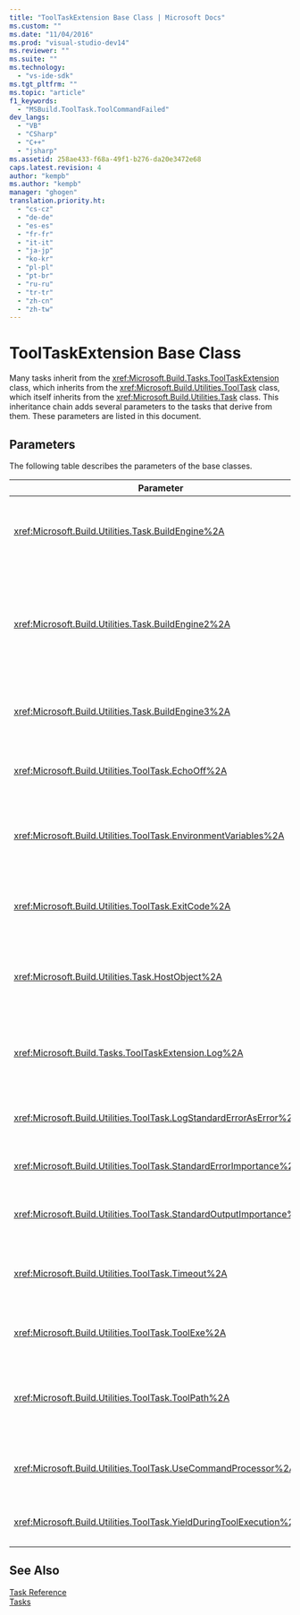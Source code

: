 ```yaml
---
title: "ToolTaskExtension Base Class | Microsoft Docs"
ms.custom: ""
ms.date: "11/04/2016"
ms.prod: "visual-studio-dev14"
ms.reviewer: ""
ms.suite: ""
ms.technology: 
  - "vs-ide-sdk"
ms.tgt_pltfrm: ""
ms.topic: "article"
f1_keywords: 
  - "MSBuild.ToolTask.ToolCommandFailed"
dev_langs: 
  - "VB"
  - "CSharp"
  - "C++"
  - "jsharp"
ms.assetid: 258ae433-f68a-49f1-b276-da20e3472e68
caps.latest.revision: 4
author: "kempb"
ms.author: "kempb"
manager: "ghogen"
translation.priority.ht: 
  - "cs-cz"
  - "de-de"
  - "es-es"
  - "fr-fr"
  - "it-it"
  - "ja-jp"
  - "ko-kr"
  - "pl-pl"
  - "pt-br"
  - "ru-ru"
  - "tr-tr"
  - "zh-cn"
  - "zh-tw"
---
```

# ToolTaskExtension Base Class
Many tasks inherit from the <xref:Microsoft.Build.Tasks.ToolTaskExtension> class, which inherits from the <xref:Microsoft.Build.Utilities.ToolTask> class, which itself inherits from the <xref:Microsoft.Build.Utilities.Task> class. This inheritance chain adds several parameters to the tasks that derive from them. These parameters are listed in this document.  
  
## Parameters  
 The following table describes the parameters of the base classes.  
  
|Parameter|Description|  
|---------------|-----------------|  
|<xref:Microsoft.Build.Utilities.Task.BuildEngine%2A>|Optional <xref:Microsoft.Build.Framework.IBuildEngine> parameter.<br /><br /> Specifies the build engine interface available to tasks. The build engine automatically sets this parameter to allow tasks to call back into it.|  
|<xref:Microsoft.Build.Utilities.Task.BuildEngine2%2A>|Optional <xref:Microsoft.Build.Framework.IBuildEngine2> parameter.<br /><br /> Specifies the build engine interface available to tasks. The build engine automatically sets this parameter to allow tasks to call back into it.<br /><br /> This is a convenience property so that task authors inheriting from this class do not have to cast the value from `IBuildEngine` to `IBuildEngine2`.|  
|<xref:Microsoft.Build.Utilities.Task.BuildEngine3%2A>|Optional <xref:Microsoft.Build.Framework.IBuildEngine3> parameter.<br /><br /> Specifies the build engine interface provided by the host.|  
|<xref:Microsoft.Build.Utilities.ToolTask.EchoOff%2A>|Optional `bool` parameter.<br /><br /> When set to `true`, this task passes **/Q** to the cmd.exe command line such that the command line does not get copied to stdout.|  
|<xref:Microsoft.Build.Utilities.ToolTask.EnvironmentVariables%2A>|Optional `String` array parameter.<br /><br /> Array of pairs of environment variables, separated by equal signs. These variables are passed to the spawned executable in addition to, or selectively overriding, the regular environment block.|  
|<xref:Microsoft.Build.Utilities.ToolTask.ExitCode%2A>|Optional `Int32` output read-only parameter.<br /><br /> Specifies the exit code that is provided by the executed command. If the task logged any errors, but the process had an exit code of 0 (success), this is set to -1.|  
|<xref:Microsoft.Build.Utilities.Task.HostObject%2A>|Optional <xref:Microsoft.Build.Framework.ITaskHost> parameter.<br /><br /> Specifies the host object instance (can be null). The build engine sets this property if the host IDE has associated a host object with this particular task.|  
|<xref:Microsoft.Build.Tasks.ToolTaskExtension.Log%2A>|Optional <xref:Microsoft.Build.Utilities.TaskLoggingHelper> read-only parameter.<br /><br /> Gets an instance of a <xref:Microsoft.Build.Tasks.TaskLoggingHelperExtension> class that contains task logging methods.|  
|<xref:Microsoft.Build.Utilities.ToolTask.LogStandardErrorAsError%2A>|Option `bool` parameter.<br /><br /> If `true`, all messages received on the standard error stream are logged as errors.|  
|<xref:Microsoft.Build.Utilities.ToolTask.StandardErrorImportance%2A>|Optional `String` parameter.<br /><br /> Importance with which to log text from the standard out stream.|  
|<xref:Microsoft.Build.Utilities.ToolTask.StandardOutputImportance%2A>|Optional `String` parameter.<br /><br /> Importance with which to log text from the standard out stream.|  
|<xref:Microsoft.Build.Utilities.ToolTask.Timeout%2A>|Virtual optional `Int32` parameter.<br /><br /> Specifies the amount of time, in milliseconds, after which the task executable is terminated. The default value is `Int.MaxValue`, indicating that there is no time out period.Time-out is in milliseconds.|  
|<xref:Microsoft.Build.Utilities.ToolTask.ToolExe%2A>|Virtual optional `string` parameter.<br /><br /> Projects may implement this to override a ToolName. Tasks may override this to preserve the ToolName.|  
|<xref:Microsoft.Build.Utilities.ToolTask.ToolPath%2A>|Optional `string` parameter.<br /><br /> Specifies the location from where the task loads the underlying executable file. If this parameter is not specified, the task uses the SDK installation path that corresponds to the version of the framework that is running [!INCLUDE[vstecmsbuild](../extensibility/internals/includes/vstecmsbuild_md.md)].|  
|<xref:Microsoft.Build.Utilities.ToolTask.UseCommandProcessor%2A>|Optional `bool` parameter.<br /><br /> When set to `true`, this task creates a batch file for the command line and executes it by using the command-processor instead of executing the command directly.|  
|<xref:Microsoft.Build.Utilities.ToolTask.YieldDuringToolExecution%2A>|Optional `bool` parameter.<br /><br /> When set to `true`, this task yields the node when its task is executing.|  
  
## See Also  
 [Task Reference](../msbuild/msbuild-task-reference.md)   
 [Tasks](../msbuild/msbuild-tasks.md)